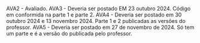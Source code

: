 AVA2 - Avaliado.
AVA3 - Deveria ser postado EM 23 outubro 2024. Código em conformida na parte 1 e parte 2.
AVA4 - Deveria ser postado em 30 outubro 2024 e 13 novembro 2024. Parte 1 e 2 publicadas as versões do professor. 
AVA5 - Deveria ser postado em 27 de novembro de 2024. Só tem um parte e é a versão do publicada pelo professor.
